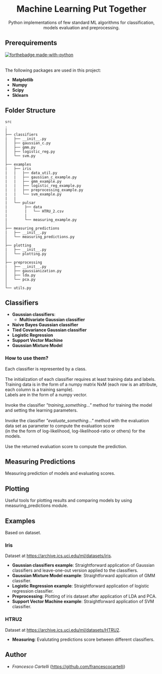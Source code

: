 
<h1 align="center">Machine Learning Put Together  </h1>
<div align="center"><italic>Python implementations of few standard ML algorithms for classification, models evaluation and preprocessing.</italic></div>

## Prerequirements  
[![forthebadge made-with-python](http://ForTheBadge.com/images/badges/made-with-python.svg)](https://www.python.org/)<br><br>  
The following packages are used in this project:  
- **Matplotlib**  
- **Numpy**  
- **Scipy**  
- **Sklearn**  
  
## Folder Structure  
```  
src  
.  
│  
├── classifiers  
|   ├── __init__.py  
│   ├── gaussian_c.py  
│   ├── gmm.py  
│   ├── logistic_reg.py  
│   └── svm.py  
│  
├── examples  
|   ├── iris  
|   |   ├── data_util.py  
|   |   ├── gaussian_c_example.py  
|   |   ├── gmm_example.py  
|   |   ├── logistic_reg_example.py  
|   |   ├── preprocessing_example.py  
|   |   └── svm_example.py  
|   |  
|   └── pulsar  
|        ├── data  
|        |   └── HTRU_2.csv  
|        |  
|        └── measuring_example.py  
│  
├── measuring_predictions  
|   ├── __init__.py  
│   └── measuring_predictions.py  
│  
├── plotting  
|   ├── __init__.py  
│   └── plotting.py  
│  
├── preprocessing  
|   ├── __init__.py  
│   ├── gaussianization.py  
│   ├── lda.py  
│   └── pca.py  
│  
└── utils.py  
```  
  
  
## Classifiers  
- **Gaussian classifiers**:  
   - **Multivariate Gaussian classifier**  
 - **Naive Bayes Gaussian classifier**  
 - **Tied Covariance Gaussian classifier**  
- **Logistic Regression**  
- **Support Vector Machine**  
- **Gaussian Mixture Model**  
  
### How to use them?  
Each classifier is represented by a class.<br>  
The initialization of each classifier requires at least training data and labels.  
Training data is in the form of a numpy matrix NxM (each row is an attribute, each column is a training sample).  
Labels are in the form of a numpy vector.<br>  
Invoke the classifier *"training_something..."* method for training the model and setting the learning parameters.<br>  
Invoke the classifier *"evaluate_something..."* method with the evaluation data set as parameter to compute the evaluation score   
(in the the form of log-likelihood, log-likelihood-ratio or others) for the models.<br>  
Use the returned evaluation score to compute the prediction.  
  
## Measuring Predictions  
Measuring prediction of models and evaluating scores.  
  
## Plotting  
Useful tools for plotting results and comparing models by using measuring_predictions module.  
  
## Examples  
Based on dataset.  
### Iris  
Dataset at https://archive.ics.uci.edu/ml/datasets/iris.  
- **Gaussian classifiers example**: Straightforward application of Gaussian classifiers and leave-one-out version applied to the classifiers.   
- **Gaussian Mixture Model example**: Straightforward application of GMM classifier.   
- **Logistic Regression example**: Straightforward application of logistic regression classifier.  
- **Preprocessing**: Plotting of iris dataset after application of LDA and PCA.   
- **Support Vector Machine example**: Straightforward application of SVM classifier.   
### HTRU2  
Dataset at https://archive.ics.uci.edu/ml/datasets/HTRU2.  
- **Measuring**: Evalutating predictions score between different classifiers.  
  
  
## Author  
- *Francesco Cartelli* (https://github.com/francescocartelli)